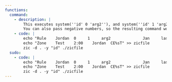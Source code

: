 ```yaml
---
functions:
  command:
    - description: |
        This executes system(''id' 0 'arg2''), and system(''id' 1 'arg2'').
        You can also pass negative numbers, so the resulting command would look like system(''id' -1 'arg2'').
    - code: |
        echo "Rule    Jordan  0     1     arg2              Jan     lastSun       2       1:00d   -" > zicfile
        echo "Zone    Test    2:00    Jordan  CE%sT" >> zicfile
        zic -d . -y "id" ./zicfile
  sudo:
    - code: |
        echo "Rule    Jordan  0     1     arg2              Jan     lastSun       2       1:00d   -" > zicfile
        echo "Zone    Test    2:00    Jordan  CE%sT" >> zicfile
        zic -d . -y "id" ./zicfile
---
```

